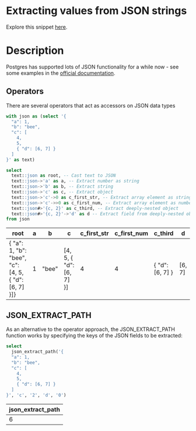 # Extracting values from JSON strings

Explore this snippet [here](https://count.co/n/woUuvi105YA?vm=e).

# Description
Postgres has supported lots of JSON functionality for a while now - see some examples in the [official documentation](https://www.postgresql.org/docs/current/functions-json.html).
## Operators
There are several operators that act as accessors on JSON data types

```sql
with json as (select '{
  "a": 1,
  "b": "bee",
  "c": [
    4,
    5,
    { "d": [6, 7] }
  ]
}' as text)

select
  text::json as root, -- Cast text to JSON
  text::json->'a' as a, -- Extract number as string
  text::json->'b' as b, -- Extract string
  text::json->'c' as c, -- Extract object
  text::json->'c'->0 as c_first_str, -- Extract array element as string
  text::json->'c'->>0 as c_first_num, -- Extract array element as number
  text::json#>'{c, 2}' as c_third, -- Extract deeply-nested object
  text::json#>'{c, 2}'->'d' as d -- Extract field from deeply-nested object
from json
```

| root                                                | a | b     | c                       | c_first_str | c_first_num | c_third         | d      |
| --------------------------------------------------- | - | ----- | ----------------------- | ----------- | ----------- | --------------- | ------ |
| { "a": 1, "b": "bee", "c": [4, 5, { "d": [6, 7] }]} | 1 | "bee" | [4, 5, { "d": [6, 7] }] | 4           | 4           | { "d": [6, 7] } |	[6, 7] |


## JSON_EXTRACT_PATH
As an alternative to the operator approach, the JSON_EXTRACT_PATH function works by specifying the keys of the JSON fields to be extracted:

```sql
select
  json_extract_path('{
  "a": 1,
  "b": "bee",
  "c": [
    4,
    5,
    { "d": [6, 7] }
  ]
}', 'c', '2', 'd', '0')
```

| json_extract_path |
| ----------------- |
| 6                 |